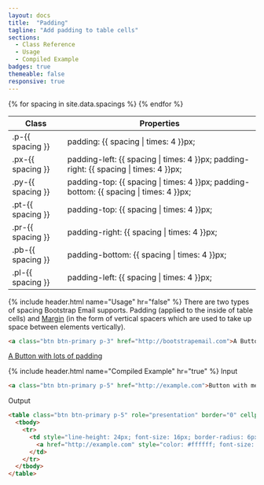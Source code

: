 ```yaml
---
layout: docs
title:  "Padding"
tagline: "Add padding to table cells"
sections:
  - Class Reference
  - Usage
  - Compiled Example
badges: true
themeable: false
responsive: true
---
```

<a class="anchor" name="class-reference"></a>
<div class="table-utilities">
  <table class="table">
    <thead>
      <tr>
        <th>Class</th>
        <th>Properties</th>
      </tr>
    </thead>
    <tbody>
      {% for spacing in site.data.spacings %}
        <tr><td class="class">.p-{{ spacing }}</td><td class="css">padding: {{ spacing | times: 4 }}px;</td></tr>
        <tr><td class="class">.px-{{ spacing }}</td><td class="css">padding-left: {{ spacing | times: 4 }}px; padding-right: {{ spacing | times: 4 }}px;</td></tr>
        <tr><td class="class">.py-{{ spacing }}</td><td class="css">padding-top: {{ spacing | times: 4 }}px; padding-bottom: {{ spacing | times: 4 }}px;</td></tr>
        <tr><td class="class">.pt-{{ spacing }}</td><td class="css">padding-top: {{ spacing | times: 4 }}px;</td></tr>
        <tr><td class="class">.pr-{{ spacing }}</td><td class="css">padding-right: {{ spacing | times: 4 }}px;</td></tr>
        <tr><td class="class">.pb-{{ spacing }}</td><td class="css">padding-bottom: {{ spacing | times: 4 }}px;</td></tr>
        <tr><td class="class">.pl-{{ spacing }}</td><td class="css">padding-left: {{ spacing | times: 4 }}px;</td></tr>
      {% endfor %}
    </tbody>
  </table>
</div>

{% include header.html name="Usage" hr="false" %}
There are two types of spacing Bootstrap Email supports. Padding (applied to the inside of table cells) and [Margin](/docs/margin) (in the form of vertical spacers which are used to take up space between elements vertically).
```html
<a class="btn btn-primary p-3" href="http://bootstrapemail.com">A Button with lots of padding</a>
```

<a class="btn btn-primary p-3" href="http://bootstrapemail.com">A Button with lots of padding</a>

{% include header.html name="Compiled Example" hr="true" %}
<span class="badge rounded-pill badge-input">Input</span>
```html
<a class="btn btn-primary p-5" href="http://example.com">Button with mega padding</a>
```

<span class="badge rounded-pill badge-output">Output</span>
```html
<table class="btn btn-primary p-5" role="presentation" border="0" cellpadding="0" cellspacing="0" style="border-radius: 6px; border-collapse: separate !important;">
  <tbody>
    <tr>
      <td style="line-height: 24px; font-size: 16px; border-radius: 6px; margin: 0;" align="center" bgcolor="#0d6efd">
        <a href="http://example.com" style="color: #ffffff; font-size: 16px; font-family: Helvetica, Arial, sans-serif; text-decoration: none; border-radius: 6px; line-height: 20px; display: inline-block; font-weight: normal; white-space: nowrap; background-color: #0d6efd; padding: 20px; border: 1px solid #0d6efd;">Button with mega padding</a>
      </td>
    </tr>
  </tbody>
</table>
```
